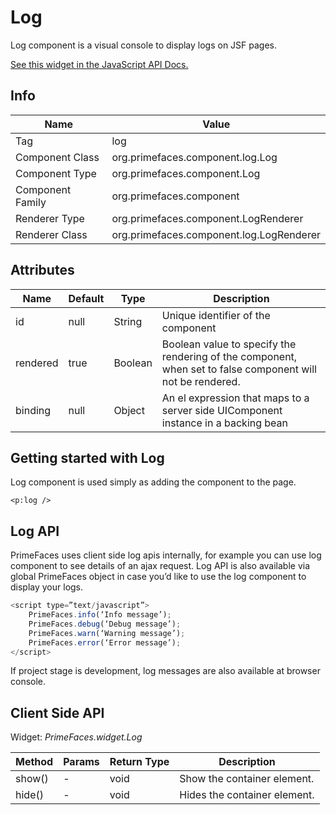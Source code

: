 # Log

Log component is a visual console to display logs on JSF pages.

[See this widget in the JavaScript API Docs.](../jsdocs/classes/src_primefaces.primefaces.widget.log-1.html)

## Info

| Name | Value |
| --- | --- |
| Tag | log
| Component Class | org.primefaces.component.log.Log
| Component Type | org.primefaces.component.Log
| Component Family | org.primefaces.component |
| Renderer Type | org.primefaces.component.LogRenderer
| Renderer Class | org.primefaces.component.log.LogRenderer

## Attributes

| Name | Default | Type | Description | 
| --- | --- | --- | --- |
id | null | String | Unique identifier of the component
rendered | true | Boolean | Boolean value to specify the rendering of the component, when set to false component will not be rendered.
binding | null | Object | An el expression that maps to a server side UIComponent instance in a backing bean

## Getting started with Log
Log component is used simply as adding the component to the page.

```xhtml
<p:log />
```

## Log API
PrimeFaces uses client side log apis internally, for example you can use log component to see
details of an ajax request. Log API is also available via global PrimeFaces object in case you’d like
to use the log component to display your logs.

```js
<script type=”text/javascript”>
    PrimeFaces.info(‘Info message’);
    PrimeFaces.debug(‘Debug message’);
    PrimeFaces.warn(‘Warning message’);
    PrimeFaces.error(‘Error message’);
</script>
```
If project stage is development, log messages are also available at browser console.

## Client Side API
Widget: _PrimeFaces.widget.Log_

| Method | Params | Return Type | Description | 
| --- | --- | --- | --- | 
show() | - | void | Show the container element.
hide() | - | void | Hides the container element.
